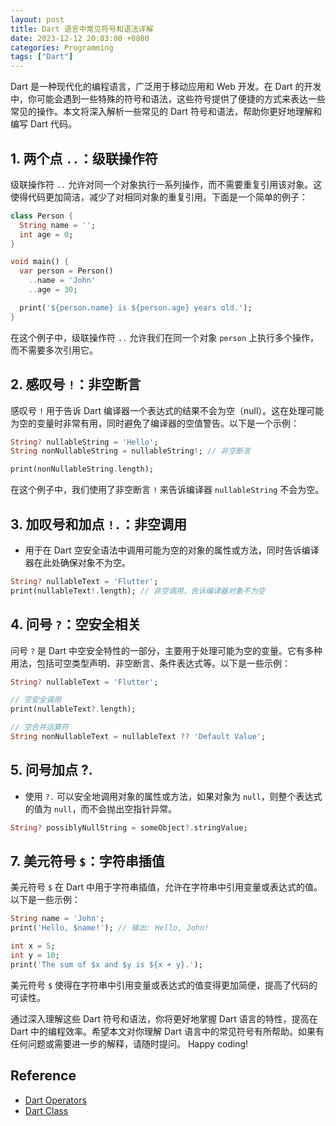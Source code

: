```yaml
---
layout: post
title: Dart 语言中常见符号和语法详解
date: 2023-12-12 20:03:00 +0800
categories: Programming
tags: ["Dart"]
---
```


Dart 是一种现代化的编程语言，广泛用于移动应用和 Web 开发。在 Dart 的开发中，你可能会遇到一些特殊的符号和语法，这些符号提供了便捷的方式来表达一些常见的操作。本文将深入解析一些常见的 Dart 符号和语法，帮助你更好地理解和编写 Dart 代码。

## 1. 两个点 `..`：级联操作符

级联操作符 `..` 允许对同一个对象执行一系列操作，而不需要重复引用该对象。这使得代码更加简洁，减少了对相同对象的重复引用。下面是一个简单的例子：

```dart
class Person {
  String name = '';
  int age = 0;
}

void main() {
  var person = Person()
    ..name = 'John'
    ..age = 30;

  print('${person.name} is ${person.age} years old.');
}
```

在这个例子中，级联操作符 `..` 允许我们在同一个对象 `person` 上执行多个操作，而不需要多次引用它。

## 2. 感叹号 `!`：非空断言

感叹号 `!` 用于告诉 Dart 编译器一个表达式的结果不会为空（null）。这在处理可能为空的变量时非常有用，同时避免了编译器的空值警告。以下是一个示例：

```dart
String? nullableString = 'Hello';
String nonNullableString = nullableString!; // 非空断言

print(nonNullableString.length);
```

在这个例子中，我们使用了非空断言 `!` 来告诉编译器 `nullableString` 不会为空。

## 3. 加叹号和加点 `!.`：非空调用
   - 用于在 Dart 空安全语法中调用可能为空的对象的属性或方法，同时告诉编译器在此处确保对象不为空。

   ```dart
   String? nullableText = 'Flutter';
   print(nullableText!.length); // 非空调用，告诉编译器对象不为空
   ```

## 4. 问号 `?`：空安全相关

问号 `?` 是 Dart 中空安全特性的一部分，主要用于处理可能为空的变量。它有多种用法，包括可空类型声明、非空断言、条件表达式等。以下是一些示例：

```dart
String? nullableText = 'Flutter';

// 空安全调用
print(nullableText?.length);

// 空合并运算符
String nonNullableText = nullableText ?? 'Default Value';
```

## 5. 问号加点 ?.
   - 使用 `?.` 可以安全地调用对象的属性或方法，如果对象为 `null`，则整个表达式的值为 `null`，而不会抛出空指针异常。

   ```dart
   String? possiblyNullString = someObject?.stringValue;
   ```

## 7. 美元符号 `$`：字符串插值

美元符号 `$` 在 Dart 中用于字符串插值，允许在字符串中引用变量或表达式的值。以下是一些示例：

```dart
String name = 'John';
print('Hello, $name!'); // 输出: Hello, John!

int x = 5;
int y = 10;
print('The sum of $x and $y is ${x + y}.');
```

美元符号 `$` 使得在字符串中引用变量或表达式的值变得更加简便，提高了代码的可读性。

通过深入理解这些 Dart 符号和语法，你将更好地掌握 Dart 语言的特性，提高在 Dart 中的编程效率。希望本文对你理解 Dart 语言中的常见符号有所帮助。如果有任何问题或需要进一步的解释，请随时提问。 Happy coding!


## Reference

* [Dart Operators](https://dart.dev/language/operators)
* [Dart Class](https://dart.dev/language/classes)